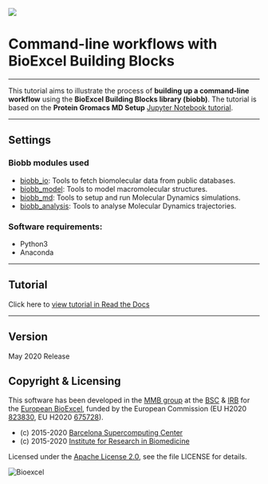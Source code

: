 [![](https://readthedocs.org/projects/biobb-wf-command-line/badge/?version=latest)](https://biobb-wf-command-line.readthedocs.io/en/latest/?badge=latest)

# Command-line workflows with BioExcel Building Blocks

***

This tutorial aims to illustrate the process of <strong>building up a command-line workflow</strong> using the <strong>BioExcel Building Blocks library (biobb)</strong>. The tutorial is based on the <strong>Protein Gromacs MD Setup</strong> [Jupyter Notebook tutorial](https://github.com/bioexcel/biobb_wf_md_setup).

***

## Settings

### Biobb modules used

* [biobb_io](https://github.com/bioexcel/biobb_io): Tools to fetch biomolecular data from public databases.
* [biobb_model](https://github.com/bioexcel/biobb_model): Tools to model macromolecular structures.
* [biobb_md](https://github.com/bioexcel/biobb_md): Tools to setup and run Molecular Dynamics simulations.
* [biobb_analysis](https://github.com/bioexcel/biobb_analysis): Tools to analyse Molecular Dynamics trajectories.

### Software requirements:

* Python3
* Anaconda

***

## Tutorial

Click here to [view tutorial in Read the Docs](https://biobb-wf-command-line.readthedocs.io/en/latest/index.html)

***

## Version
May 2020 Release

## Copyright & Licensing
This software has been developed in the [MMB group](http://mmb.irbbarcelona.org) at the [BSC](http://www.bsc.es/) & [IRB](https://www.irbbarcelona.org/) for the [European BioExcel](http://bioexcel.eu/), funded by the European Commission (EU H2020 [823830](http://cordis.europa.eu/projects/823830), EU H2020 [675728](http://cordis.europa.eu/projects/675728)).

* (c) 2015-2020 [Barcelona Supercomputing Center](https://www.bsc.es/)
* (c) 2015-2020 [Institute for Research in Biomedicine](https://www.irbbarcelona.org/)

Licensed under the
[Apache License 2.0](https://www.apache.org/licenses/LICENSE-2.0), see the file LICENSE for details.

![](https://bioexcel.eu/wp-content/uploads/2019/04/Bioexcell_logo_1080px_transp.png "Bioexcel")
